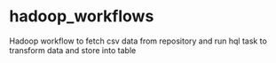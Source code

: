 # hadoop_workflows
Hadoop workflow to fetch csv data from repository and run hql task to transform data and store into table
